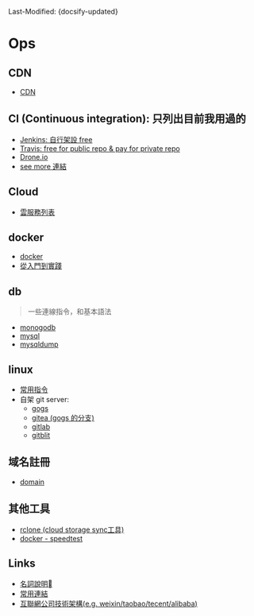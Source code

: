 Last-Modified: {docsify-updated}

# Ops

## CDN

- [CDN](/ops/cdn/README.md)

## CI (Continuous integration): 只列出目前我用過的

- [Jenkins: 自行架設 free](/ops/ci/jenkins.md)
- [Travis: free for public repo & pay for private repo](/ops/ci/travis.md)
- [Drone.io](https://drone.io/)
- [see more 連結](https://ithelp.ithome.com.tw/articles/10187137)

## Cloud

- [雲服務列表](/ops/cloud/README.md)

## docker

- [docker](/ops/docker/README.md#docker)
- [從入門到實踐](https://yeasy.gitbooks.io/docker_practice/)

## db

> 一些連線指令，和基本語法

- [monogodb](/ops/db/mongodb.md)
- [mysql](/ops/db/mysql.md)
- [mysqldump](/ops/db/mysqldump.md)

## linux

- [常用指令](/ops/linux/command.md)
- 自架 git server:
  - [gogs](https://github.com/gogits/gogs)
  - [gitea (gogs 的分支)](https://github.com/go-gitea/gitea)
  - [gitlab](https://about.gitlab.com/)
  - [gitblit](http://gitblit.com/)

## 域名註冊

- [domain](/ops/domain/README.md#domain)

## 其他工具

- [rclone (cloud storage sync工具)](https://rclone.org/docs/#fast-list)
- [docker - speedtest](https://hub.docker.com/r/tianon/speedtest/)

## Links

- [名詞說明](/ops/名詞說明.md)
- [常用連結](/ops/常用連結.md)
- [互聯網公司技術架構(e.g. weixin/taobao/tecent/alibaba)](https://github.com/davideuler/architecture.of.internet-product)
